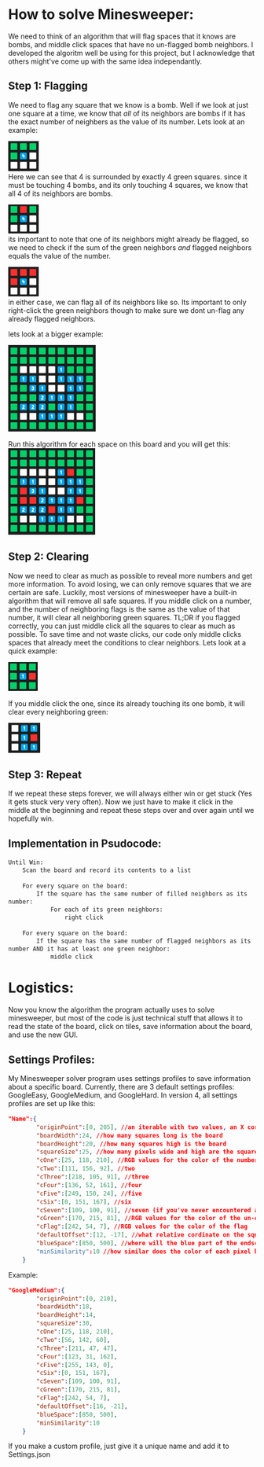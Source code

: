 # How to solve Minesweeper:

We need to think of an algorithm that will flag spaces that it knows are bombs, and middle click spaces that have no un-flagged bomb neighbors. I developed the algoritm well be using for this project, but I acknowledge that others might've come up with the same idea independantly.

## Step 1: Flagging
We need to flag any square that we know is a bomb. Well if we look at just one square at a time, we know that *all* of its neighbors are bombs if it has the exact number of neighbers as the value of its number. Lets look at an example:

![](images/littleFlag1.png)  
Here we can see that 4 is surrounded by exactly 4 green squares. since it must be touching 4 bombs, and its only touching 4 squares, we know that all 4 of its neighbors are bombs.

![](images/littleFlag2.png)  
its important to note that one of its neighbors might already be flagged, so we need to check if the sum of the green neighbors *and* flagged neighbors equals the value of the number.

![](images/littleFlag3.png)  
in either case, we can flag all of its neighbors like so. Its important to only right-click the green neighbors though to make sure we dont un-flag any already flagged neighbors.

lets look at a bigger example:

![](images/bigFlagBoard1.png)  

Run this algorithm for each space on this board and you will get this:  
![](images/bigFlagBoard2.png)  

## Step 2: Clearing
Now we need to clear as much as possible to reveal more numbers and get more information. To avoid losing, we can only remove squares that we are certain are safe. Luckily, most versions of minesweeper have a built-in algorithm that will remove all safe squares. If you middle click on a number, and the number of neighboring flags is the same as the value of that number, it will clear all neighboring green squares. TL;DR if you flagged correctly, you can just middle click all the squares to clear as much as possible. To save time and not waste clicks, our code only middle clicks spaces that already meet the conditions to clear neighbors. Lets look at a quick example:

![](images/clear1.png)  

If you middle click the one, since its already touching its one bomb, it will clear every neighboring green:

![](images/clear2.png)  

## Step 3: Repeat
If we repeat these steps forever, we will always either win or get stuck (Yes it gets stuck very very often). Now we just have to make it click in the middle at the beginning and repeat these steps over and over again until we hopefully win.

## Implementation in Psudocode:
```
Until Win:
    Scan the board and record its contents to a list

    For every square on the board:
        If the square has the same number of filled neighbors as its number:
            For each of its green neighbors:
                right click

    For every square on the board:
        If the square has the same number of flagged neighbors as its number AND it has at least one green neighbor:
            middle click
```

# Logistics:

Now you know the algorithm the program actually uses to solve minesweeper, but most of the code is just technical stuff that allows it to read the state of the board, click on tiles, save information about the board, and use the new GUI.

## Settings Profiles:
My Minesweeper solver program uses settings profiles to save information about a specific board. Currently, there are 3 default settings profiles: GoogleEasy, GoogleMedium, and GoogleHard. In version 4, all settings profiles are set up like this:

```json
"Name":{
        "originPoint":[0, 205], //an iterable with two values, an X cordinate and a Y cordinate for the pixel at the bottom left of the top left square on the board.
        "boardWidth":24, //how many squares long is the board
        "boardHeight":20, //how many squares high is the board
        "squareSize":25, //how many pixels wide and high are the squares on the board
        "cOne":[25, 118, 210], //RGB values for the color of the number one on the board
        "cTwo":[111, 156, 92], //two
        "cThree":[218, 105, 91], //three
        "cFour":[136, 52, 161], //four
        "cFive":[249, 150, 24], //five
        "cSix":[0, 151, 167], //six
        "cSeven":[109, 100, 91], //seven (if you've never encountered a seven, just leave this value as whatever you want.)
        "cGreen":[170, 215, 81], //RGB values for the color of the un-explored space on the board. called green because on the google minesweeper, it is green.
        "cFlag":[242, 54, 7], //RGB values for the color of the flag
        "defaultOffset":[12, -17], //what relative cordinate on the square should the program look to check what type of square it is. for example, if it was 0, 0 then the program would always check the color of the bottom left pixel of each square to determine what type of square it is. unfortunately, this means that it relies on the fact that there is at least one pixel inside of every number, which luckily is the case for google minesweeper.
        "blueSpace":[850, 500], //where will the blue part of the endscreen show up when you win or lose. assumes that the endscreen is blue :(
        "minSimilarity":10 //how similar does the color of each pixel have to be for it to count as that type. if its being to strict, make this number higher, if its being to permissive, make it lower. when in doubt, leave it at 10.
    }
```

Example:
```json
"GoogleMedium":{
        "originPoint":[0, 210],
        "boardWidth":18,
        "boardHeight":14,
        "squareSize":30,
        "cOne":[25, 118, 210],
        "cTwo":[56, 142, 60],
        "cThree":[211, 47, 47],
        "cFour":[123, 31, 162],
        "cFive":[255, 143, 0],
        "cSix":[0, 151, 167],
        "cSeven":[109, 100, 91],
        "cGreen":[170, 215, 81],
        "cFlag":[242, 54, 7],
        "defaultOffset":[16, -21],
        "blueSpace":[850, 500],
        "minSimilarity":10
    }
```

If you make a custom profile, just give it a unique name and add it to Settings.json